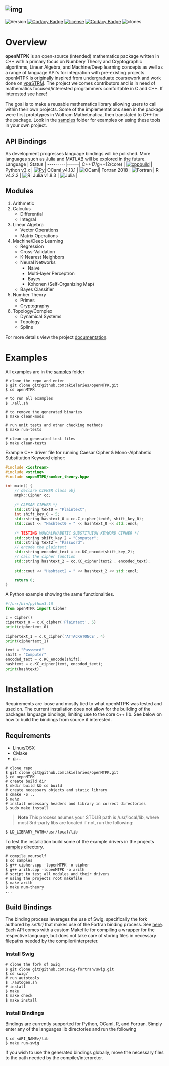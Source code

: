![img](/docs/openMTPK.svg)
--------------------------------------------------------------------------------
![Version](https://img.shields.io/github/v/release/akielaries/openMTPK?color=%23BF40BF)
[![Codacy Badge](https://app.codacy.com/project/badge/Grade/cccab2412bac4217827559131efea8ee)](https://www.codacy.com/gh/akielaries/openMTPK/dashboard?utm_source=github.com&amp;utm_medium=referral&amp;utm_content=akielaries/openMTPK&amp;utm_campaign=Badge_Grade)
[![license](https://img.shields.io/github/license/akielaries/openMTPK?color=23228B22)](https://github.com/akielaries/openMTPK/blob/main/docs/LICENSE)
[![Codacy Badge](https://app.codacy.com/project/badge/Coverage/cccab2412bac4217827559131efea8ee)](https://www.codacy.com/gh/akielaries/openMTPK/dashboard?utm_source=github.com&utm_medium=referral&utm_content=akielaries/openMTPK&utm_campaign=Badge_Coverage)
![clones](https://raw.githubusercontent.com/akielaries/openMTPK/traffic/traffic-openMTPK/clones.svg)

# Overview 
**openMTPK** is an open-source (intended) mathematics package written in C++ with a primary
focus on Numbery Theory and Cryptographic algorithms, Linear Algebra, and Machine/Deep learning concepts
as well as a range of language API's for integration with pre-existing projects.
openMTPK is originally inspired from undergraduate coursework and work done on [vpaSTRM](https://github.com/akielaries/vpaSTRM). 
The project welcomes contributors and is in need of mathematics focused/interested programmers
comfortable in C and C++. If interested see 
[here](https://github.com/akielaries/openMTPK/blob/main/CONTRIBUTING.md)!

The goal is to make a reusable mathematics library allowing users to call 
within their own projects. Some of the implementations seen in the package were first prototypes in 
Wolfram Mathetmatica, then translated to C++ for the package.
Look in the [samples](https://github.com/akielaries/openMTPK/tree/main/samples) folder for examples 
on using these tools in your own project. 

## API Bindings
As development progresses language bindings will be polished. More languages
such as Julia and MATLAB will be explored in the future.
Language |  Status |
---------|------|
C++17/g++12(core)  | [![cppbuild](https://github.com/akielaries/openMTPK/actions/workflows/build.yml/badge.svg)](https://github.com/akielaries/openMTPK/actions/) |
Python v3.x    | [![Py](https://github.com/akielaries/openMTPK/actions/workflows/python.yml/badge.svg)](https://github.com/akielaries/openMTPK/actions/)|
OCaml v4.13.1  | ![OCaml](https://badgen.net/badge/OCaml/Unstable/yellow?icon=github)|
Fortran 2018   | ![Fortran](https://badgen.net/badge/Fortran%20API/Unstable/yellow?icon=github) |
R v4.2.2       | ![R](https://badgen.net/badge/R/Unstable/yellow?icon=github)|
Julia v1.8.3   | ![Julia](https://badgen.net/badge/Julia%20API/In%20Progress/red?icon=github) |

## Modules
1. Arithmetic
2. Calculus
   - Differential
   - Integral
3. Linear Algebra
   - Vector Operations
   - Matrix Operations
4. Machine/Deep Learning
   - Regression
   - Cross-Validation
   - K-Nearest Neighbors
   - Neural Networks
     - Naive
     - Multi-layer Perceptron
     - Bayes
     - Kohonen (Self-Organizing Map)
   - Bayes Classifier
5. Number Theory
   - Primes
   - Cryptography
6. Topology/Complex
   - Dynamical Systems
   - Topology
   - Spline

For more details view the project [documentation](https://akielaries.github.io/openMTPK/).

# Examples
All examples are in the [samples](https://github.com/akielaries/openMTPK/tree/main/samples) folder
```
# clone the repo and enter
$ git clone git@github.com:akielaries/openMTPK.git 
$ cd openMTPK

# to run all examples 
$ ./all.sh

# to remove the generated binaries
$ make clean-mods

# run unit tests and other checking methods
$ make run-tests

# clean up generated test files
$ make clean-tests
```

Example C++ driver file for running Caesar Cipher & Mono-Alphabetic Substitution
Keyword cipher:
``` cpp
#include <iostream>
#include <string>
#include <openMTPK/number_theory.hpp>

int main() {
    // declare CIPHER class obj
    mtpk::Cipher cc;
    
    /* CAESAR CIPHER */
    std::string text0 = "Plaintext";
    int shift_key_0 = 5;
    std::string hashtext_0 = cc.C_cipher(text0, shift_key_0);
    std::cout << "Hashtext0 = " << hashtext_0 << std::endl;
    
    /* TESTING MONOALPHABETIC SUBSTITUION KEYWORD CIPHER */
    std::string shift_key_2 = "Computer";
    std::string text2 = "Password";
    // encode the plaintext
    std::string encoded_text = cc.KC_encode(shift_key_2);
    // call the cipher function
    std::string hashtext_2 = cc.KC_cipher(text2 , encoded_text);
    
    std::cout << "Hashtext2 = " << hashtext_2 << std::endl;

    return 0;
}
```
A Python example showing the same functionalities.
```python
#!/usr/bin/python3.10
from openMTPK import Cipher

c = Cipher()
cipertext_0 = c.C_cipher('Plaintext', 5)
print(ciphertext_0)

ciphertext_1 = c.C_cipher('ATTACKATONCE', 4)
print(ciphertext_1)

text = "Password"
shift = "Computer"
encoded_text = c.KC_encode(shift);
hashtext = c.KC_cipher(text, encoded_text);
print(hashtext)
```

# Installation
Requirements are loose and mostly tied to what openMTPK was tested and used on.
The current installation does not allow for the building of the packages language
bindings, limiting use to the core c++ lib. See below on how to build the bindings 
from source if interested.
## Requirements
* Linux/OSX
* CMake
* g++

```
# clone repo
$ git clone git@github.com:akielaries/openMTPK.git
$ cd oepnMTPK
# create build dir
$ mkdir build && cd build
# create necessary objects and static library
$ cmake -S ..
$ make
# install necessary headers and library in correct directories
$ sudo make install
```
> **Note**
> This process asumes your STDLIB path is /usr/local/lib, where most 3rd-party 
> libs are located if not, run the following:
```
$ LD_LIBRARY_PATH=/usr/local/lib
```

To test the installation build some of the example drivers in the projects 
[samples](https://github.com/akielaries/openMTPK/tree/main/samples) directory.
```
# compile yourself
$ cd samples
$ g++ cipher.cpp -lopenMTPK -o cipher
$ g++ arith.cpp -lopenMTPK -o arith
# script to test all modules and their drivers
# using the projects root makefile
$ make arith
$ make num-theory
...
```
## Build Bindings
The binding process leverages the use of Swig, specifically the fork authored by *sethrj*
that makes use of the Fortran binding process. See [here](https://github.com/swig-fortran/swig).
Each API comes with a custom Makefile for compiling a wrapper for the respective language, but
does not take care of storing files in necessary filepaths needed by the compiler/interpreter. 
### Install Swig
```
# clone the fork of Swig
$ git clone git@github.com:swig-fortran/swig.git
$ cd swig/
# run autotools
$ ./autogen.sh
# install
$ make
$ make check
$ make install
```
### Install Bindings
Bindings are currently supported for Python, OCaml, R, and Fortran. Simply
enter any of the languages lib directories and run the following
```
$ cd <API_NAME>/lib
$ make run-swig
```
If you wish to use the generated bindings globally, move the necessary files to the path 
needed by the compiler/interpreter.


